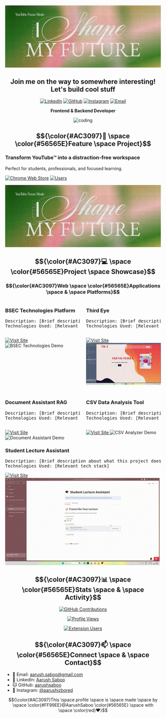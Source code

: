 <div align="center">

![profile-banner](https://raw.githubusercontent.com/aarushsaboo/aarushsaboo/main/assets/marquee.png)

<h2>Join me on the way to somewhere interesting! Let's build cool stuff</h2>

[![LinkedIn](https://img.shields.io/badge/LinkedIn-0077B5?style=for-the-badge&logo=linkedin&logoColor=white)](https://www.linkedin.com/in/aarush-saboo-110190253/)
[![GitHub](https://img.shields.io/badge/GitHub-100000?style=for-the-badge&logo=github&logoColor=white)](https://github.com/aarushsaboo)
[![Instagram](https://img.shields.io/badge/Instagram-E4405F?style=for-the-badge&logo=instagram&logoColor=white)](https://www.instagram.com/aarushizbored/)
[![Email](https://img.shields.io/badge/Gmail-D14836?style=for-the-badge&logo=gmail&logoColor=white)](mailto:aarush.saboo@gmail.com)

**Frontend & Backend Developer**

<img src="https://raw.githubusercontent.com/aarushsaboo/aarushsaboo/main/assets/coding-gif.gif" alt="coding" style="width: 500px;">
</div>

## $${\color{#AC3097}🎯 \space \color{#56565E}Feature \space Project}$$
### Transform YouTube™ into a distraction-free workspace

Perfect for students, professionals, and focused learning.

[![Chrome Web Store](https://img.shields.io/badge/Chrome_Web_Store-Available-4285F4?style=for-the-badge&logo=googlechrome&logoColor=white)](https://chromewebstore.google.com/detail/fgdbgpogmjcfhbifhhongdeidnnmnadb)
[![Users](https://img.shields.io/badge/Users-40+-4285F4?style=for-the-badge)](https://chromewebstore.google.com/detail/fgdbgpogmjcfhbifhhongdeidnnmnadb)

<img src="https://raw.githubusercontent.com/aarushsaboo/aarushsaboo/main/assets/marquee.png" alt="YouTube Focus Mode" style="width: 600px;">

## $${\color{#AC3097}💻 \space \color{#56565E}Project \space Showcase}$$

### $${\color{#AC3097}Web \space \color{#56565E}Applications \space & \space Platforms}$$

<div style="display: flex; justify-content: space-between;">
  <div style="width: 48%;">
    <h3>BSEC Technologies Platform</h3>
    <pre>
Description: [Brief description about what this project does]
Technologies Used: [Relevant tech stack]
    </pre>
    <a href="https://bsec-technologies.vercel.app/platforms">
      <img src="https://img.shields.io/badge/Visit_Site-BSEC_Technologies-blue?style=for-the-badge" alt="Visit Site">
    </a>
    <img src="https://raw.githubusercontent.com/aarushsaboo/aarushsaboo/main/assets/GIFBSEC.gif" alt="BSEC Technologies Demo" style="width: 100%;">
  </div>
  
  <div style="width: 48%;">
    <h3>Third Eye</h3>
    <pre>
Description: [Brief description about what this project does]
Technologies Used: [Relevant tech stack]
    </pre>
    <a href="https://third-eye-dun.vercel.app/">
      <img src="https://img.shields.io/badge/Visit_Site-Third_Eye-purple?style=for-the-badge" alt="Visit Site">
    </a>
    <img src="https://raw.githubusercontent.com/aarushsaboo/aarushsaboo/main/assets/GIFTHIRDEYE.gif" alt="Third Eye Demo" style="width: 100%;">
  </div>
</div>

<div style="display: flex; justify-content: space-between; margin-top: 20px;">
  <div style="width: 48%;">
    <h3>Document Assistant RAG</h3>
    <pre>
Description: [Brief description about what this project does]
Technologies Used: [Relevant tech stack]
    </pre>
    <a href="https://aarushsaboo-document-assistant-rag-srcmain-3bgukd.streamlit.app/">
      <img src="https://img.shields.io/badge/Visit_Site-Document_Assistant-green?style=for-the-badge" alt="Visit Site">
    </a>
    <img src="https://raw.githubusercontent.com/aarushsaboo/aarushsaboo/main/assets/GIFRAG.gif" alt="Document Assistant Demo" style="width: 100%;">
  </div>
  
  <div style="width: 48%;">
    <h3>CSV Data Analysis Tool</h3>
    <pre>
Description: [Brief description about what this project does]
Technologies Used: [Relevant tech stack]
    </pre>
    <a href="https://github.com/aarushsaboo">
      <img src="https://img.shields.io/badge/Visit_Site-CSV_Analyzer-orange?style=for-the-badge" alt="Visit Site">
    </a>
    <img src="https://raw.githubusercontent.com/aarushsaboo/aarushsaboo/main/assets/GIFCSVDATANALYSIS.gif" alt="CSV Analyzer Demo" style="width: 100%;">
  </div>
</div>

<h3>Student Lecture Assistant</h3>
<pre>
Description: [Brief description about what this project does]
Technologies Used: [Relevant tech stack]
</pre>
<a href="https://github.com/aarushsaboo">
  <img src="https://img.shields.io/badge/Visit_Site-Lecture_Assistant-red?style=for-the-badge" alt="Visit Site">
</a>
<img src="https://raw.githubusercontent.com/aarushsaboo/aarushsaboo/main/assets/GIFSTUDENTLECTUREASST.gif" alt="Lecture Assistant Demo" style="width: 500px;">

## $${\color{#AC3097}📊 \space \color{#56565E}Stats \space & \space Activity}$$

<div align="center">

[![GitHub Contributions](https://github-readme-stats.vercel.app/api?username=aarushsaboo&show_icons=true&theme=radical&hide=stars,issues,contribs&count_private=true)](https://github.com/aarushsaboo)

[![Profile Views](https://komarev.com/ghpvc/?username=aarushsaboo&color=brightgreen&style=for-the-badge)](https://github.com/aarushsaboo)

[![Extension Users](https://img.shields.io/badge/Extension_Users-40+-4285F4?style=for-the-badge&logo=googlechrome&logoColor=white)](https://chromewebstore.google.com/detail/fgdbgpogmjcfhbifhhongdeidnnmnadb)

</div>

## $${\color{#AC3097}📫 \space \color{#56565E}Connect \space & \space Contact}$$

- 📧 Email: [aarush.saboo@gmail.com](mailto:aarush.saboo@gmail.com)
- 🔗 LinkedIn: [Aarush Saboo](https://www.linkedin.com/in/aarush-saboo-110190253/)
- 🐱 GitHub: [aarushsaboo](https://github.com/aarushsaboo)
- 📸 Instagram: [@aarushizbored](https://www.instagram.com/aarushizbored/)

$${\color{#AC3097}This \space profile \space is \space made \space by \space \color{#FF99EE}@AarushSaboo \color{#56565E} \space with \space \color{red}❤️}$$